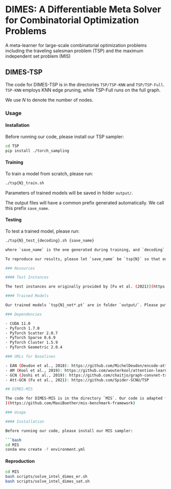 # DIMES: A Differentiable Meta Solver for Combinatorial Optimization Problems

A meta-learner for large-scale combinatorial optimization problems including the traveling salesman problem (TSP) and the maximum independent set problem (MIS)

## DIMES-TSP

The code for DIMES-TSP is in the directories `TSP/TSP-KNN` and `TSP/TSP-Full`. `TSP-KNN` employs KNN edge pruning, while TSP-Full runs on the full graph.

We use $N$ to denote the number of nodes.

### Usage

#### Installation

Before running our code, please install our TSP sampler:

```bash
cd TSP
pip install ./torch_sampling
```

#### Training

To train a model from scratch, please run:

```bash
./tsp{N}_train.sh
```

Parameters of trained models will be saved in folder `output/`.

The output files will have a common prefix generated automatically. We call this prefix `save_name`.

#### Testing

To test a trained model, please run:

```bash
./tsp{N}_test_{decoding}.sh {save_name}

where `save_name` is the one generated during training, and `decoding` can be `G`, `AS_G`, `S`, `AS_S`, `MCTS`, or `AS_MCTS`.

To reproduce our results, please let `save_name` be `tsp{N}` so that our trained model will be loaded.

### Resources

#### Test Instances

The test instances are originally provided by [Fu et al. (2021)](https://github.com/Spider-SCNU/TSP). We have reformatted them for our code. Reformatted test instances are provided in folder `input`.

#### Trained Models

Our trained models `tsp{N}_net*.pt` are in folder `output/`. Please put the reformatted test instances in folder `models/`.

### Dependencies

- CUDA 11.0
- PyTorch 1.7.0
- PyTorch Scatter 2.0.7
- PyTorch Sparse 0.6.9
- PyTorch Cluster 1.5.9
- PyTorch Geometric 2.0.4

### URLs for Baselines

- EAN (Deudon et al., 2018): https://github.com/MichelDeudon/encode-attend-navigate
- AM (Kool et al., 2019): https://github.com/wouterkool/attention-learn-to-route
- GCN (Joshi et al., 2019): https://github.com/chaitjo/graph-convnet-tsp
- Att-GCN (Fu et al., 2021): https://github.com/Spider-SCNU/TSP

## DIMES-MIS

The code for DIMES-MIS is in the directory `MIS`. Our code is adapted from the code of [mis-benchmark-framework
](https://github.com/MaxiBoether/mis-benchmark-framework)

### Usage

#### Installation

Before running our code, please install our MIS sampler:

```bash
cd MIS
conda env create -f environment.yml
```

#### Reproduction

```bash
cd MIS
bash scripts/solve_intel_dimes_er.sh
bash scripts/solve_intel_dimes_sat.sh
```
